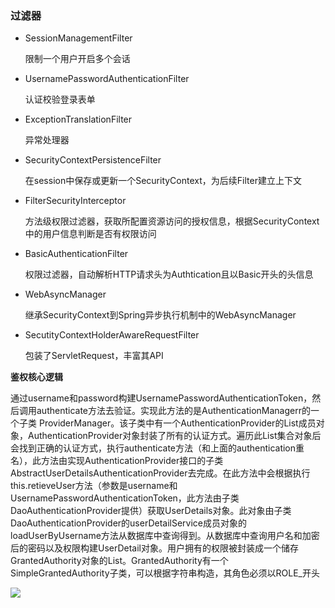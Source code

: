 ### 过滤器

- SessionManagementFilter

  限制一个用户开启多个会话

- UsernamePasswordAuthenticationFilter

  认证校验登录表单

- ExceptionTranslationFilter

  异常处理器
  
- SecurityContextPersistenceFilter     

  在session中保存或更新一个SecurityContext，为后续Filter建立上下文

- FilterSecurityInterceptor

  方法级权限过滤器，获取所配置资源访问的授权信息，根据SecurityContext中的用户信息判断是否有权限访问

- BasicAuthenticationFilter

  权限过滤器，自动解析HTTP请求头为Authtication且以Basic开头的头信息

- WebAsyncManager

  继承SecurityContext到Spring异步执行机制中的WebAsyncManager

- SecutityContextHolderAwareRequestFilter

  包装了ServletRequest，丰富其API

**鉴权核心逻辑**

通过username和password构建UsernamePasswordAuthenticationToken，然后调用authenticate方法去验证。实现此方法的是AuthenticationManagerr的一个子类 ProviderManager。该子类中有一个AuthenticationProvider的List成员对象，AuthenticationProvider对象封装了所有的认证方式。遍历此List集合对象后会找到正确的认证方式，执行authenticate方法（和上面的authentication重名），此方法由实现AuthenticationProvider接口的子类AbstractUserDetailsAuthenticationProvider去完成。在此方法中会根据执行this.retieveUser方法（参数是username和UsernamePasswordAuthenticationToken，此方法由子类DaoAuthenticationProvider提供）获取UserDetails对象。此对象由子类DaoAuthenticationProvider的userDetailService成员对象的loadUserByUsername方法从数据库中查询得到。从数据库中查询用户名和加密后的密码以及权限构建UserDetail对象。用户拥有的权限被封装成一个储存GrantedAuthority对象的List。GrantedAuthority有一个SimpleGrantedAuthority子类，可以根据字符串构造，其角色必须以ROLE_开头

![](E:\学习笔记\typora\img\security.jpg)
